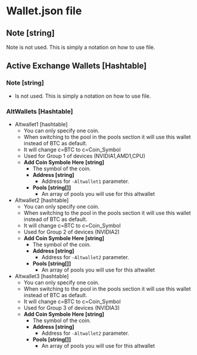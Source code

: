 # Wallet.json file

## Note [string]
  Note is not used. This is simply a notation on how to use file.

## Active Exchange Wallets [Hashtable]

### Note [string]
* Is not used. This is simply a notation on how to use file.

### AltWallets [Hashtable]
* Altwallet1 [hashtable]
  * You can only specify one coin.
  * When switching to the pool in the pools section
    it will use this wallet instead of BTC as default.
  * It will change c=BTC to c=Coin_Symbol
  * Used for Group 1 of devices (NVIDIA1,AMD1,CPU)
  * **Add Coin Symbole Here [string]**
    * The symbol of the coin.
    * **Address [string]**
      * Address for ``-Altwallet1`` parameter.
    * **Pools [string[]]**
      * An array of pools you will use for this altwallet
* Altwallet2 [hashtable]
  * You can only specify one coin.
  * When switching to the pool in the pools section
    it will use this wallet instead of BTC as default.
  * It will change c=BTC to c=Coin_Symbol
  * Used for Group 2 of devices (NVIDIA2)
  * **Add Coin Symbole Here [string]**
    * The symbol of the coin.
    * **Address [string]**
      * Address for ``-Altwallet2`` parameter.
    * **Pools [string[]]**
      * An array of pools you will use for this altwallet
* Altwallet3 [hashtable]
  * You can only specify one coin.
  * When switching to the pool in the pools section
    it will use this wallet instead of BTC as default.
  * It will change c=BTC to c=Coin_Symbol
  * Used for Group 3 of devices (NVIDIA3)
  * **Add Coin Symbole Here [string]**
    * The symbol of the coin.
    * **Address [string]**
      * Address for ``-Altwallet2`` parameter.
    * **Pools [string[]]**
      * An array of pools you will use for this altwallet
